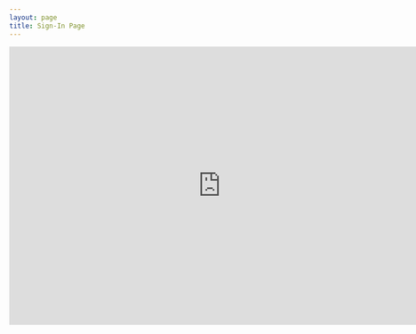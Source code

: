 ```yaml
---
layout: page
title: Sign-In Page
---
```


<div class="responsive-wrap">
  <iframe src="https://docs.google.com/forms/d/e/1FAIpQLSe2AdOnPQe5GFONcmvo036KZk4GONRPzwV2Yd_GFshGF1YHzA/viewform?embedded=true" width="760" height="500" frameborder="0" scrolling="yes">Loading...</iframe>
</div>


<h1>
  	<a href="" class="typewrite" data-period="2000" data-type='[ "Thanks for filling out this form future cybercops!","You are really awesome because you made this meeting.","Sign in this page will make you more awesome and help us improve","Oh no.... Somebody just hacked me......."]'>
    <span class="wrap"></span>
  	</a>
</h1>
